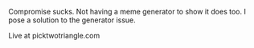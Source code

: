 Compromise sucks. Not having a meme generator to show it does too. I pose a solution to the generator issue.

Live at picktwotriangle.com
